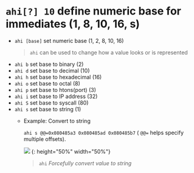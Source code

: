 <!-- TITLE: ahi -->

#  `ahi[?] 10` define numeric base for immediates (1, 8, 10, 16, s)

- `ahi [base]` set numeric base (1, 2, 8, 10, 16)
	> `ahi` can be used to change how a value looks or is represented
- `ahi b` set base to binary (2)
- `ahi d` set base to decimal (10)
- `ahi h` set base to hexadecimal (16)
- `ahi o` set base to octal (8)
- `ahi p` set base to htons(port) (3)
- `ahi i` set base to IP address (32)
- `ahi S` set base to syscall (80)
- `ahi s` set base to string (1)
  - Example: Convert to string

     `ahi s @@=0x080485a3 0x080485ad 0x080485b7` ( `@@=` helps specify multiple offsets).

    ![](/uploads/a-afvd/ahi.png) {: height="50%" width="50%"}

    > `ahi` _Forcefully convert value to string_

<p hidden>ahi</p>
